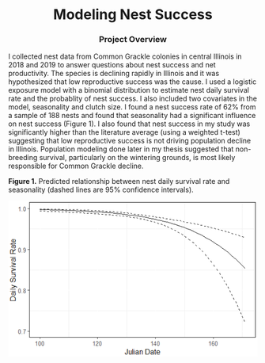 # <div align="center">Modeling Nest Success</div>

### <div align="center">Project Overview</div>
I collected nest data from Common Grackle colonies in central Illinois in 2018 and 2019 to answer questions about nest success and net productivity. The species is declining rapidly in Illinois and it was hypothesized that low reproductive success was the cause. I used a logistic exposure model with a binomial distribution to estimate nest daily survival rate and the probablity of nest success. I also included two covariates in the model, seasonality and clutch size. I found a nest success rate of 62% from a sample of 188 nests and found that seasonality had a significant influence on nest success (Figure 1). I also found that nest success in my study was significantly higher than the literature average (using a weighted t-test) suggesting that low reproductive success is not driving population decline in Illinois. Population modeling done later in my thesis suggested that non-breeding survival, particularly on the wintering grounds, is most likely responsible for Common Grackle decline.<br/>

**Figure 1.** Predicted relationship between nest daily survival rate and seasonality (dashed lines are 95% confidence intervals).<br/>

![alt_text](https://github.com/nphorsley59/Modeling_Nest_Success/blob/master/DSR_over_season.png "DSR vs Seasonality")
